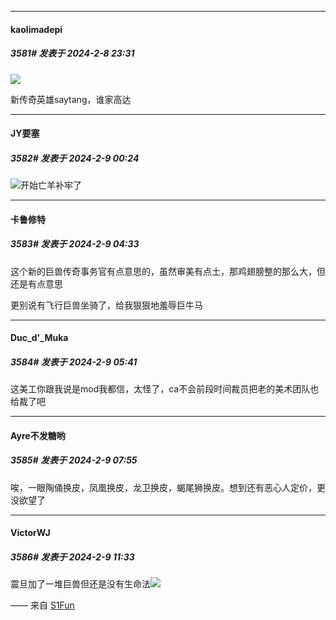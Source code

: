 
*****

####  kaolimadepi  
##### 3581#       发表于 2024-2-8 23:31

<img src="https://p.sda1.dev/15/61eb1a84372da5715026f59f248bf278/CMP_20240208233103089.jpg" referrerpolicy="no-referrer">

新传奇英雄saytang，谁家高达


*****

####  JY要塞  
##### 3582#       发表于 2024-2-9 00:24

<img src="https://static.saraba1st.com/image/smiley/face2017/067.png" referrerpolicy="no-referrer">开始亡羊补牢了


*****

####  卡鲁修特  
##### 3583#       发表于 2024-2-9 04:33

这个新的巨兽传奇事务官有点意思的，虽然审美有点土，那鸡翅膀整的那么大，但还是有点意思

更别说有飞行巨兽坐骑了，给我狠狠地羞辱巨牛马


*****

####  Duc_d'_Muka  
##### 3584#       发表于 2024-2-9 05:41

这美工你跟我说是mod我都信，太怪了，ca不会前段时间裁员把老的美术团队也给裁了吧


*****

####  Ayre不发糖哟  
##### 3585#       发表于 2024-2-9 07:55

唉，一眼陶俑换皮，凤凰换皮，龙卫换皮，蝎尾狮换皮。想到还有恶心人定价，更没欲望了


*****

####  VictorWJ  
##### 3586#       发表于 2024-2-9 11:33

震旦加了一堆巨兽但还是没有生命法<img src="https://static.saraba1st.com/image/smiley/face2017/254.png" referrerpolicy="no-referrer">

—— 来自 [S1Fun](https://s1fun.koalcat.com)

